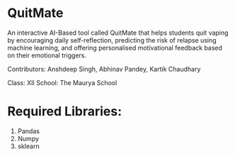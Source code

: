 # QuitMate
An interactive AI-Based tool called QuitMate that helps students quit vaping by encouraging daily self-reflection, predicting the risk of relapse using machine learning, and offering personalised motivational feedback based on their emotional triggers.

Contributors: Anshdeep Singh, Abhinav Pandey, Kartik Chaudhary

Class: XII
School: The Maurya School

# Required Libraries:
  1. Pandas
  2. Numpy
  3. sklearn

